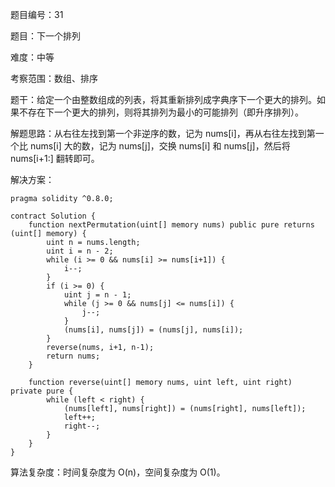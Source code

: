 题目编号：31

题目：下一个排列

难度：中等

考察范围：数组、排序

题干：给定一个由整数组成的列表，将其重新排列成字典序下一个更大的排列。如果不存在下一个更大的排列，则将其排列为最小的可能排列（即升序排列）。

解题思路：从右往左找到第一个非逆序的数，记为 nums[i]，再从右往左找到第一个比 nums[i] 大的数，记为 nums[j]，交换 nums[i] 和 nums[j]，然后将 nums[i+1:] 翻转即可。

解决方案：

```solidity
pragma solidity ^0.8.0;

contract Solution {
    function nextPermutation(uint[] memory nums) public pure returns (uint[] memory) {
        uint n = nums.length;
        uint i = n - 2;
        while (i >= 0 && nums[i] >= nums[i+1]) {
            i--;
        }
        if (i >= 0) {
            uint j = n - 1;
            while (j >= 0 && nums[j] <= nums[i]) {
                j--;
            }
            (nums[i], nums[j]) = (nums[j], nums[i]);
        }
        reverse(nums, i+1, n-1);
        return nums;
    }
    
    function reverse(uint[] memory nums, uint left, uint right) private pure {
        while (left < right) {
            (nums[left], nums[right]) = (nums[right], nums[left]);
            left++;
            right--;
        }
    }
}
```

算法复杂度：时间复杂度为 O(n)，空间复杂度为 O(1)。